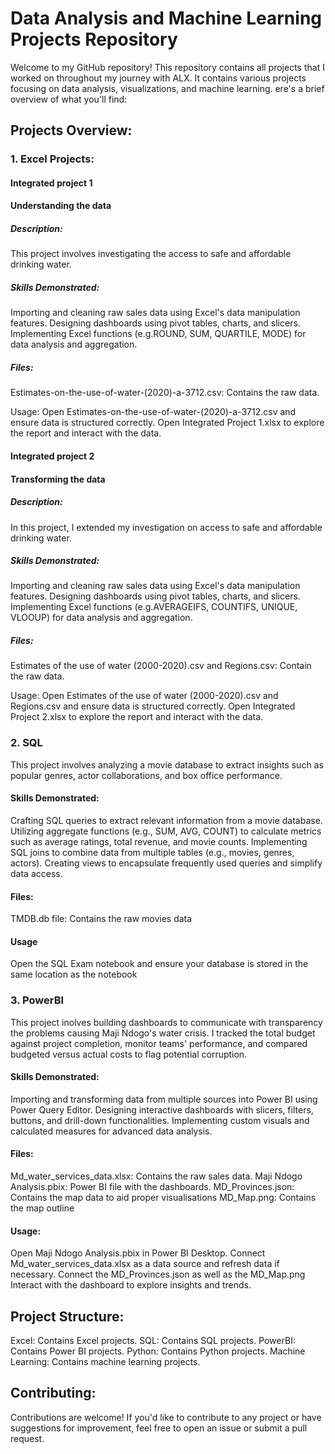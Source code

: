 # Data Analysis and Machine Learning Projects Repository
Welcome to my GitHub repository! This repository contains all projects that I worked on throughout my journey with ALX. It contains various projects focusing on data analysis, visualizations, and machine learning.
ere's a brief overview of what you'll find:

## Projects Overview:
### 1. Excel Projects:
#### Integrated project 1
#### Understanding the data
##### Description: 
This project involves investigating the access to safe and affordable drinking water.
##### Skills Demonstrated:
Importing and cleaning raw sales data using Excel's data manipulation features.
Designing dashboards using pivot tables, charts, and slicers.
Implementing Excel functions (e.g.ROUND, SUM, QUARTILE, MODE) for data analysis and aggregation.
##### Files:
Estimates-on-the-use-of-water-(2020)-a-3712.csv: Contains the raw data.

Usage:
Open Estimates-on-the-use-of-water-(2020)-a-3712.csv and ensure data is structured correctly.
Open Integrated Project 1.xlsx to explore the report and interact with the data.


#### Integrated project 2
####  Transforming the data
##### Description: 
In this project, I extended my investigation on access to safe and affordable drinking water.
##### Skills Demonstrated:
Importing and cleaning raw sales data using Excel's data manipulation features.
Designing dashboards using pivot tables, charts, and slicers.
Implementing Excel functions (e.g.AVERAGEIFS, COUNTIFS, UNIQUE, VLOOUP) for data analysis and aggregation.
##### Files:
Estimates of the use of water (2000-2020).csv and Regions.csv: Contain the raw data.

Usage:
Open Estimates of the use of water (2000-2020).csv and Regions.csv and ensure data is structured correctly.
Open Integrated Project 2.xlsx to explore the report and interact with the data.


### 2. SQL
This project involves analyzing a movie database to extract insights such as popular genres, actor collaborations, and box office performance.

#### Skills Demonstrated:
Crafting SQL queries to extract relevant information from a movie database.
Utilizing aggregate functions (e.g., SUM, AVG, COUNT) to calculate metrics such as average ratings, total revenue, and movie counts.
Implementing SQL joins to combine data from multiple tables (e.g., movies, genres, actors).
Creating views to encapsulate frequently used queries and simplify data access. 

#### Files:
TMDB.db file: Contains the raw movies data

#### Usage
Open the SQL Exam notebook and ensure your database is stored in the same location as the notebook


### 3. PowerBI
This project inolves building dashboards to communicate with transparency the problems causing Maji Ndogo's water crisis. I tracked the total budget against project completion, monitor teams' performance, and compared budgeted versus actual costs to flag potential corruption.

#### Skills Demonstrated:
Importing and transforming data from multiple sources into Power BI using Power Query Editor.
Designing interactive dashboards with slicers, filters, buttons, and drill-down functionalities.
Implementing custom visuals and calculated measures for advanced data analysis.

#### Files:
Md_water_services_data.xlsx: Contains the raw sales data.
Maji Ndogo Analysis.pbix: Power BI file with the dashboards.
MD_Provinces.json: Contains the map data to aid proper visualisations
MD_Map.png: Contains the map outline

#### Usage:
Open Maji Ndogo Analysis.pbix in Power BI Desktop.
Connect Md_water_services_data.xlsx as a data source and refresh data if necessary.
Connect the MD_Provinces.json as well as the MD_Map.png 
Interact with the dashboard to explore insights and trends.

## Project Structure:
Excel: Contains Excel projects.
SQL: Contains SQL projects.
PowerBI: Contains Power BI projects.
Python: Contains Python projects.
Machine Learning: Contains machine learning projects.

## Contributing:
Contributions are welcome! If you'd like to contribute to any project or have suggestions for improvement, feel free to open an issue or submit a pull request.
